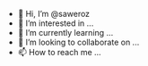 - 👋 Hi, I’m @saweroz
- 👀 I’m interested in ...
- 🌱 I’m currently learning ...
- 💞️ I’m looking to collaborate on ...
- 📫 How to reach me ...

<!---
saweroz/saweroz is a ✨ special ✨ repository because its `README.md` (this file) appears on your GitHub profile.
You can click the Preview link to take a look at your changes.
--->
